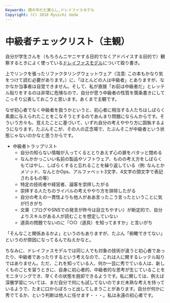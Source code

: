 ```yaml
---
Keywords: 頭の中だだ漏らし,ドレイファスモデル
Copyright: (C) 2018 Ryuichi Ueda
---
```


# 中級者チェックリスト（主観）

自分が学生さんを（もちろんニヤニヤする目的でなくアドバイスする目的で）観察するときによく使っている[ドレイファスモデル](https://www.oreilly.co.jp/pub/9784873114033/PTL_sample03.pdf)について殴り書き。

上でリンクを張ったリファクタリングウェットウェア（注意: この本もかなり気をつけて読む必要があります。）に、「ほとんどの人は中級者」とありますが、なかなか当事者は自覚できません。そして、私が直接「お前は中級者だ」とレッテル貼りをするのは非常に危険なので、自分が思う中級者の性質を箇条書きにしてこっそり公表しておこうと思います。あくまで主観です。


なぜ初心者でなく中級者を扱うかというと、初心者に相当する人たちはしばらく素直に与えられたことをこなそうとするのであんまり問題にならんからです。そういう方々も、覚えたことに基づいて、いずれ自分の考えややり方に固執するようになります。たぶんそこが、その人の正念場で、たぶんそこが中級者という状態じゃないのかなと思うからです。

* 中級者トラップリスト
    * 自分の知らない情報が入ってくるととりあえず心の扉をバタッと閉める
    * なんかかっこいい名前の製品やソフトウェア、ものの考え方をしばらくもてはやし、しばらくすると忘れることを繰り返している（例: なんとかメソッド、なんとかOps、アルファベット3文字、4文字の頭文字で表記されるもの等）
    * 特定の技術者や経営者、論客を崇拝したがる
    * 崇拝する人たちのライバルの考えややり方を排除したがる
    * 自分の考えの一貫性よりも他人がああ言ったこう言ったということに気が行きがち
    * 文章（ブログやSNSでの発言が昨今は目立ちやすい）が断定的で、自分よりスキルがある人が読むことを想定していない
    * 道具の問題でないのに「○○（道具）を知ってますか」と言いがち

「そんなこと関係あるかよ」というのもありますが、たぶん「俯瞰できてない」というのが原因になってるんでねえかなと。


ちなみに、ドレイファスモデルでは同じ人でも対象の技術が違うと初心者であったり、中級者であったりするという考えなので、これは人に関するレッテル貼りではありません。ただ、これを知っている人、何か一芸に秀でている人は、新しくものごとを習うときに、自身に初心者的、中級者的な思考が生じていることをモニタリングでき、早くその状態を脱却できるようです。私に関しては、例えば深層学習については、まだ自分で何にも試してないのでまだ未熟な考えを持っているようで、たまに口からぽろっと出してしまうことがあります。自分が何かに秀でてるか、という判断は他人に任せます・・・。私は永遠の初心者です。
